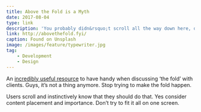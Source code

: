 ```yaml
---
title: Above the Fold is a Myth
date: 2017-08-04
type: link
description: 'You probably didn&rsquo;t scroll all the way down here, did you?'
link: http://abovethefold.fyi/
caption: Found on Unsplash
image: /images/feature/typewriter.jpg
tag:
    - Development
    - Design
---
```

An [incredibly useful resource](http://abovethefold.fyi/) to have handy when discussing ‘the fold’ with clients. Guys, it’s not a thing anymore. Stop trying to make the fold happen.

Users scroll and instinctively know that they should do that. Yes consider content placement and importance. Don’t try to fit it all on one screen.
